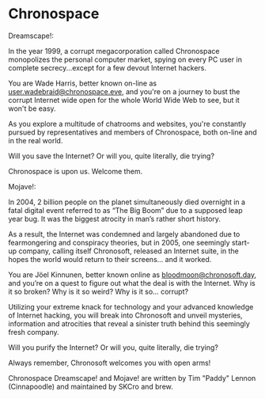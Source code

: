 # Chronospace
Dreamscape!:

In the year 1999, a corrupt megacorporation called Chronospace monopolizes the personal computer market, spying on every PC user in complete secrecy...except for a few devout Internet hackers.

You are Wade Harris, better known on-line as user.wadebraid@chronospace.eve, and you're on a journey to bust the corrupt Internet wide open for the whole World Wide Web to see, but it won't be easy. 

As you explore a multitude of chatrooms and websites, you're constantly pursued by representatives and members of Chronospace, both on-line and in the real world. 

Will you save the Internet? Or will you, quite literally, die trying?

Chronospace is upon us. Welcome them.



Mojave!:

In 2004, 2 billion people on the planet simultaneously died overnight in a fatal digital event referred to as “The Big Boom” due to a supposed leap year bug. It was the biggest atrocity in man’s rather short history.


As a result, the Internet was condemned and largely abandoned due to fearmongering and conspiracy theories, but in 2005, one seemingly start-up company, calling itself Chronosoft, released an Internet suite, in the hopes the world would return to their screens... and it worked.


You are Jöel Kinnunen, better known online as bloodmoon@chronosoft.day, and you’re on a quest to figure out what the deal is with the Internet. Why is it so broken? Why is it so weird? Why is it so… corrupt?


Utilizing your extreme knack for technology and your advanced knowledge of Internet hacking, you will break into Chronosoft and unveil mysteries, information and atrocities that reveal a sinister truth behind this seemingly fresh company.



Will you purify the Internet? Or will you, quite literally, die trying?



Always remember, Chronosoft welcomes you with open arms! 



Chronospace Dreamscape! and Mojave! are written by Tim "Paddy" Lennon (Cinnapoodle) and maintained by SKCro and brew.

